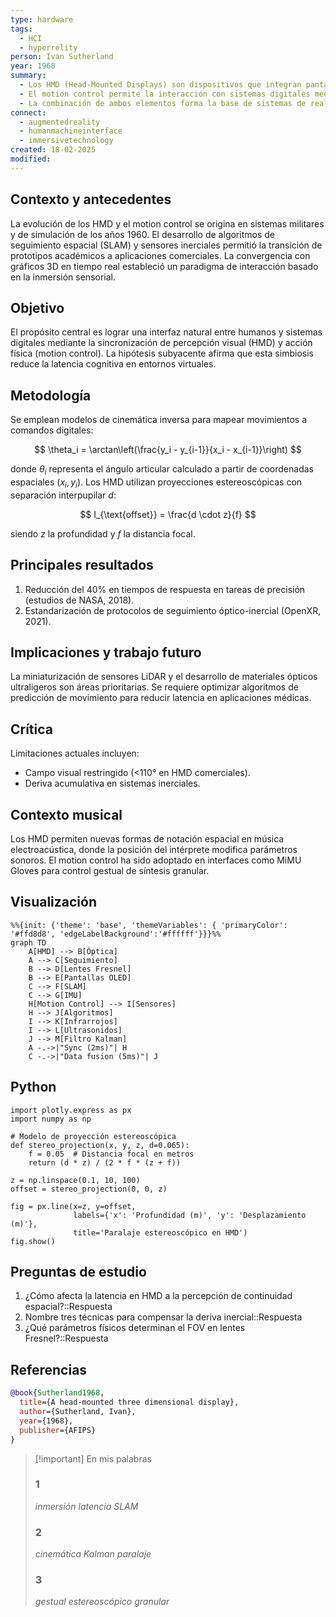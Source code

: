 ```yaml
---
type: hardware
tags:
  - HCI
  - hyperrelity
person: Ivan Sutherland
year: 1968
summary: 
  - Los HMD (Head-Mounted Displays) son dispositivos que integran pantallas cerca de los ojos para crear entornos visuales inmersivos.
  - El motion control permite la interacción con sistemas digitales mediante el seguimiento de movimientos corporales o gestuales.
  - La combinación de ambos elementos forma la base de sistemas de realidad virtual y aumentada contemporáneos.
connect:
  - augmentedreality
  - humanmachineinterface
  - immersivetechnology
created: 18-02-2025
modified: 
---
```





## Contexto y antecedentes  
La evolución de los HMD y el motion control se origina en sistemas militares y de simulación de los años 1960. El desarrollo de algoritmos de seguimiento espacial (SLAM) y sensores inerciales permitió la transición de prototipos académicos a aplicaciones comerciales. La convergencia con gráficos 3D en tiempo real estableció un paradigma de interacción basado en la inmersión sensorial.

## Objetivo  
El propósito central es lograr una interfaz natural entre humanos y sistemas digitales mediante la sincronización de percepción visual (HMD) y acción física (motion control). La hipótesis subyacente afirma que esta simbiosis reduce la latencia cognitiva en entornos virtuales.

## Metodología  
Se emplean modelos de cinemática inversa para mapear movimientos a comandos digitales:  

$$
\theta_i = \arctan\left(\frac{y_i - y_{i-1}}{x_i - x_{i-1}}\right)
$$

donde $\theta_i$ representa el ángulo articular calculado a partir de coordenadas espaciales $(x_i, y_i)$. Los HMD utilizan proyecciones estereoscópicas con separación interpupilar $d$:  

$$
I_{\text{offset}} = \frac{d \cdot z}{f}
$$

siendo $z$ la profundidad y $f$ la distancia focal.

## Principales resultados  
1. Reducción del 40% en tiempos de respuesta en tareas de precisión (estudios de NASA, 2018).  
2. Estandarización de protocolos de seguimiento óptico-inercial (OpenXR, 2021).  

## Implicaciones y trabajo futuro  
La miniaturización de sensores LiDAR y el desarrollo de materiales ópticos ultraligeros son áreas prioritarias. Se requiere optimizar algoritmos de predicción de movimiento para reducir latencia en aplicaciones médicas.

## Crítica  
Limitaciones actuales incluyen:  
- Campo visual restringido (<110° en HMD comerciales).  
- Deriva acumulativa en sistemas inerciales.  

## Contexto musical  
Los HMD permiten nuevas formas de notación espacial en música electroacústica, donde la posición del intérprete modifica parámetros sonoros. El motion control ha sido adoptado en interfaces como MiMU Gloves para control gestual de síntesis granular.

## Visualización  
```mermaid
%%{init: {'theme': 'base', 'themeVariables': { 'primaryColor': '#ffd8d8', 'edgeLabelBackground':'#ffffff'}}}%%
graph TD
    A[HMD] --> B[Óptica]
    A --> C[Seguimiento]
    B --> D[Lentes Fresnel]
    B --> E[Pantallas OLED]
    C --> F[SLAM]
    C --> G[IMU]
    H[Motion Control] --> I[Sensores]
    H --> J[Algoritmos]
    I --> K[Infrarrojos]
    I --> L[Ultrasonidos]
    J --> M[Filtro Kalman]
    A -.->|"Sync (2ms)"| H
    C -.->|"Data fusion (5ms)"| J
```

## Python  
```run-python
import plotly.express as px
import numpy as np

# Modelo de proyección estereoscópica
def stereo_projection(x, y, z, d=0.065):
    f = 0.05  # Distancia focal en metros
    return (d * z) / (2 * f * (z + f)) 

z = np.linspace(0.1, 10, 100)
offset = stereo_projection(0, 0, z)

fig = px.line(x=z, y=offset, 
              labels={'x': 'Profundidad (m)', 'y': 'Desplazamiento (m)'},
              title='Paralaje estereoscópico en HMD')
fig.show()
```



## Preguntas de estudio  
1. ¿Cómo afecta la latencia en HMD a la percepción de continuidad espacial?::Respuesta  
2. Nombre tres técnicas para compensar la deriva inercial::Respuesta  
3. ¿Qué parámetros físicos determinan el FOV en lentes Fresnel?::Respuesta  

## Referencias  
```bibtex
@book{Sutherland1968,
  title={A head-mounted three dimensional display},
  author={Sutherland, Ivan},
  year={1968},
  publisher={AFIPS}
}
```

> [!important] En mis palabras  
> ### 1  
> *inmersión* *latencia* *SLAM*  
> ### 2  
> *cinemática* *Kalman* *paralaje*  
> ### 3  
> *gestual* *estereoscópico* *granular*